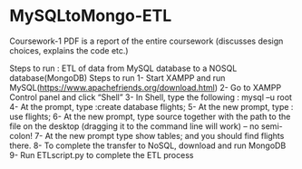 # MySQLtoMongo-ETL

Coursework-1 PDF is a report of the entire coursework (discusses design choices, explains the code etc.)

Steps to run :
ETL of data from MySQL database to a NOSQL database(MongoDB)
Steps to run
1-      Start XAMPP and  run MySQL(https://www.apachefriends.org/download.html)
2-      Go to XAMPP Control panel and click “Shell”
3-      In Shell, type the following : 
           mysql –u root 
4-      At the  prompt, type :create database flights;
5-      At the new prompt, type : use flights;
6-      At the new prompt, type source together with the path to the file on the desktop (dragging it to the command line will work) – no semi-colon!
7-      At the new prompt type show tables; and you should find flights there.
8-      To complete the transfer to NoSQL, download and run MongoDB
9-      Run ETLscript.py to complete the ETL process 

